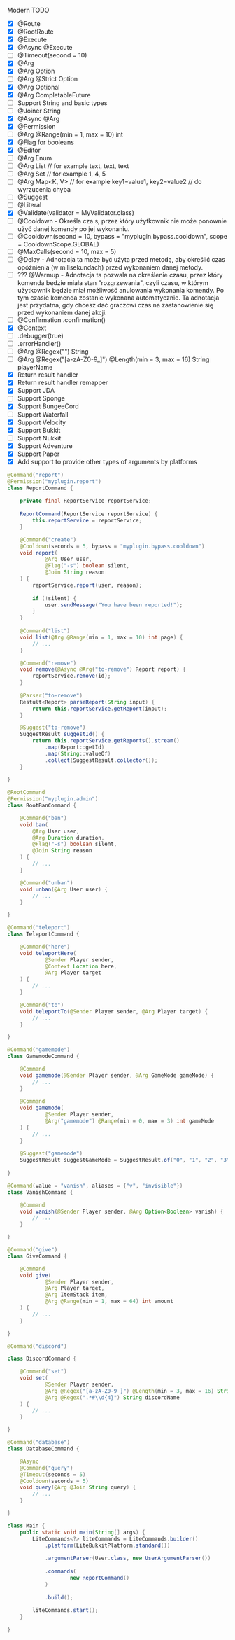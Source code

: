 Modern TODO

- [x] @Route
- [x] @RootRoute
- [x] @Execute
- [x] @Async @Execute
- [ ] @Timeout(second = 10)
- [x] @Arg
- [x] @Arg Option<T>
- [ ] @Arg @Strict Option<T>
- [x] @Arg Optional<T>
- [x] @Arg CompletableFuture<User>
- [ ] Support String and basic types
- [ ] @Joiner String
- [x] @Async @Arg
- [x] @Permission
- [ ] @Arg @Range(min = 1, max = 10) int
- [x] @Flag for booleans
- [x] @Editor
- [ ] @Arg Enum
- [ ] @Arg List<String> // for example text, text, text
- [ ] @Arg Set<T> // for example 1, 4, 5
- [ ] @Arg Map<K, V> // for example key1=value1, key2=value2 // do wyrzucenia chyba
- [ ] @Suggest
- [ ] @Literal
- [x] @Validate(validator = MyValidator.class)
- [ ] @Cooldown - Określa cza s, przez który użytkownik nie może ponownie użyć danej komendy po jej wykonaniu.
- [ ] @Cooldown(second = 10, bypass = "myplugin.bypass.cooldown", scope = CooldownScope.GLOBAL)
- [ ] @MaxCalls(second = 10, max = 5)
- [ ] @Delay - Adnotacja ta może być użyta przed metodą, aby określić czas opóźnienia (w milisekundach) przed wykonaniem
  danej metody.
- [ ] ??? @Warmup - Adnotacja ta pozwala na określenie czasu, przez który komenda będzie miała stan "rozgrzewania",
  czyli czasu, w którym użytkownik będzie miał możliwość anulowania wykonania komendy. Po tym czasie komenda zostanie
  wykonana automatycznie. Ta adnotacja jest przydatna, gdy chcesz dać graczowi czas na zastanowienie się przed
  wykonaniem danej akcji.
- [ ] @Confirmation .confirmation()
- [x] @Context
- [ ] .debugger(true)
- [ ] .errorHandler()
- [ ] @Arg @Regex("") String
- [ ] @Arg @Regex("[a-zA-Z0-9_]") @Length(min = 3, max = 16) String playerName
- [x] Return result handler
- [x] Return result handler remapper
- [x] Support JDA
- [ ] Support Sponge
- [x] Support BungeeCord
- [ ] Support Waterfall
- [x] Support Velocity
- [x] Support Bukkit
- [ ] Support Nukkit
- [x] Support Adventure
- [x] Support Paper
- [x] Add support to provide other types of arguments by platforms

```java
@Command("report")
@Permission("myplugin.report")
class ReportCommand {
    
    private final ReportService reportService;
    
    ReportCommand(ReportService reportService) {
        this.reportService = reportService;
    }

    @Command("create")
    @Cooldown(seconds = 5, bypass = "myplugin.bypass.cooldown")
    void report(
            @Arg User user, 
            @Flag("-s") boolean silent,
            @Join String reason
    ) {
        reportService.report(user, reason);
        
        if (!silent) {
            user.sendMessage("You have been reported!");
        }
    }
    
    @Command("list")
    void list(@Arg @Range(min = 1, max = 10) int page) {
        // ...
    }

    @Command("remove")
    void remove(@Async @Arg("to-remove") Report report) {
        reportService.remove(id);
    }
    
    @Parser("to-remove")
    Restult<Report> parseReport(String input) {
        return this.reportService.getReport(input);
    }

    @Suggest("to-remove")
    SuggestResult suggestId() {
        return this.reportService.getReports().stream()
            .map(Report::getId)
            .map(String::valueOf)
            .collect(SuggestResult.collector());
    }
    
}
```

```java
@RootCommand
@Permission("myplugin.admin")
class RootBanCommand {

    @Command("ban")
    void ban(
        @Arg User user,
        @Arg Duration duration,
        @Flag("-s") boolean silent,
        @Join String reason
    ) {
        // ...
    }

    @Command("unban")
    void unban(@Arg User user) {
        // ...
    }

}
```

```java
@Command("teleport")
class TeleportCommand {

    @Command("here")
    void teleportHere(
            @Sender Player sender,
            @Context Location here,
            @Arg Player target
    ) {
        // ...
    }

    @Command("to")
    void teleportTo(@Sender Player sender, @Arg Player target) {
        // ...
    }

}
```

```java
@Command("gamemode")
class GamemodeCommand {

    @Command
    void gamemode(@Sender Player sender, @Arg GameMode gameMode) {
        // ...
    }
    
    @Command
    void gamemode(
            @Sender Player sender, 
            @Arg("gamemode") @Range(min = 0, max = 3) int gameMode
    ) {
        // ...
    }
    
    @Suggest("gamemode")
    SuggestResult suggestGameMode = SuggestResult.of("0", "1", "2", "3");
    
}
```

```java
@Command(value = "vanish", aliases = {"v", "invisible"})
class VanishCommand {

    @Command
    void vanish(@Sender Player sender, @Arg Option<Boolean> vanish) {
        // ...
    }

}
```

```java
@Command("give")
class GiveCommand {

    @Command
    void give(
            @Sender Player sender,
            @Arg Player target,
            @Arg ItemStack item,
            @Arg @Range(min = 1, max = 64) int amount
    ) {
        // ...
    }

}
```

```java
@Command("discord")

class DiscordCommand {

    @Command("set")
    void set(
            @Sender Player sender, 
            @Arg @Regex("[a-zA-Z0-9_]") @Length(min = 3, max = 16) String playerName,
            @Arg @Regex(".*#\\d{4}") String discordName
    ) {
        // ...
    }

}
```

```java
@Command("database")
class DatabaseCommand {

    @Async
    @Command("query")
    @Timeout(seconds = 5)
    @Cooldown(seconds = 5)
    void query(@Arg @Join String query) {
        // ...
    }

}
```

```java
class Main {
    public static void main(String[] args) {
        LiteCommands<?> liteCommands = LiteCommands.builder()
            .platform(LiteBukkitPlatform.standard())
            
            .argumentParser(User.class, new UserArgumentParser())
            
            .commands(
                    new ReportCommand()
            )
            
            .build();
        
        liteCommands.start();
    }
    
}

```
